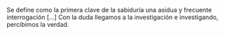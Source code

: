 Se define como la primera clave de la sabiduría una asidua y frecuente interrogación [...] Con  la duda llegamos a la investigación e investigando, percibimos la verdad.
